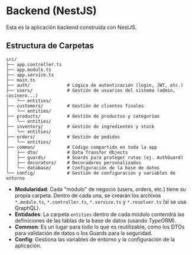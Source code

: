 # Backend (NestJS)

Esta es la aplicación backend construida con NestJS.

## Estructura de Carpetas

```
src/
├── app.controller.ts
├── app.module.ts
├── app.service.ts
├── main.ts
├── auth/              # Lógica de autenticación (login, JWT, etc.)
├── users/             # Gestión de usuarios del sistema (admin, cocinero...)
│   └── entities/
├── customers/         # Gestión de clientes finales
│   └── entities/
├── products/          # Gestión de productos y categorías
│   └── entities/
├── inventory/         # Gestión de ingredientes y stock
│   └── entities/
├── orders/            # Gestión de pedidos
│   └── entities/
├── common/            # Código compartido en toda la app
│   ├── dto/           # Data Transfer Objects
│   ├── guards/        # Guards para proteger rutas (ej. AuthGuard)
│   ├── decorators/    # Decoradores personalizados
│   └── database/      # Configuración de la base de datos
└── config/            # Gestión de configuración y variables de entorno
```

*   **Modularidad**: Cada "módulo" de negocio (users, orders, etc.) tiene su propia carpeta. Dentro de cada una, se crearán los archivos `*.module.ts`, `*.controller.ts`, `*.service.ts` y `*.resolver.ts` (si se usa GraphQL).
*   **Entidades**: La carpeta `entities` dentro de cada módulo contendrá las definiciones de las tablas de la base de datos (usando TypeORM).
*   **Common**: Es un lugar para todo lo que es reutilizable, como los DTOs para validación de datos o los Guards para la seguridad.
*   **Config**: Gestiona las variables de entorno y la configuración de la aplicación.